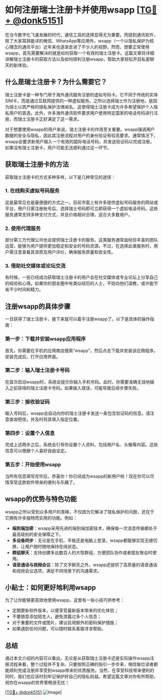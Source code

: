 # 如何注册瑞士注册卡并使用wsapp [[TG💪+ @donk5151](https://t.me/s/donk5151)]

在当今数字化飞速发展的时代，通信工具的选择显得尤为重要。而提到通讯软件，除了大家耳熟能详的微信、WhatsApp等应用外，wsapp（一个以隐私保护为核心理念的通讯平台）近年来也逐渐走进了不少人的视野。然而，想要正常使用wsapp，首先需要解决的就是如何获取一个有效的瑞士注册卡。这篇文章将详细讲解瑞士注册卡的获取方法以及如何顺利注册wsapp，帮助大家轻松开启私密聊天的新体验。

## 什么是瑞士注册卡？为什么需要它？

瑞士注册卡是一种专门用于海外通讯服务注册的虚拟号码卡。它不同于传统的实体SIM卡，而是通过互联网提供的一种虚拟服务。之所以选择瑞士作为注册地，是因为瑞士以其严格的隐私保护法律闻名，这使得瑞士注册卡成为许多希望保护个人隐私用户的首选。此外，许多海外通讯软件要求用户使用特定国家的电话号码进行注册，而瑞士注册卡正好满足了这一需求。

对于想要使用wsapp的用户来说，瑞士注册卡的作用至关重要。wsapp强调用户数据的安全与隐私，因此其注册流程对用户的身份验证有较高要求。通常情况下，wsapp会要求新用户输入一个有效的国际电话号码，并发送验证码以完成注册。如果没有瑞士注册卡，用户可能无法顺利通过这一环节。

## 获取瑞士注册卡的方法

获取瑞士注册卡的方式多种多样，以下是几种常见的途径：

### 1. 在线购买虚拟号码服务

这是最常见也是最便捷的方式之一。目前市面上有许多提供虚拟号码服务的网站或平台，用户只需注册账号后，选择瑞士号码即可立即获得一个虚拟电话号码。这些服务通常支持多种支付方式，并且价格相对合理，适合大多数用户。

### 2. 使用代理服务

部分第三方代理公司也会提供瑞士注册卡的服务。这类服务通常由经验丰富的团队运营，能够为用户提供更加稳定和安全的号码资源。不过，在选择此类服务时，用户需注意查看其资质及用户评价，确保服务质量和安全性。

### 3. 借助社交媒体或论坛交流

有时候，一些已经成功获取瑞士注册卡的用户会在社交媒体或专业论坛上分享自己的经验和心得。如果你的朋友圈中有类似经历的人士，不妨向他们请教，或许能节省不少时间和精力。

## 注册wsapp的具体步骤

一旦获得了瑞士注册卡，接下来就可以着手注册wsapp了。以下是具体的操作指南：

### 第一步：下载并安装wsapp应用程序

首先，你需要在手机的应用商店搜索“wsapp”，然后点击下载并安装该应用程序。安装完成后，打开应用界面。

### 第二步：输入瑞士注册卡号码

在首次启动wsapp时，系统会提示你输入手机号码。此时，你需要准确无误地输入之前获得的瑞士注册卡号码。如果输入错误，可能导致后续步骤失败。

### 第三步：接收验证码

输入号码后，wsapp会自动向你的瑞士注册卡发送一条包含验证码的信息。请注意查收短信，并及时将其填入指定位置。

### 第四步：设置个人信息

完成上述两步之后，系统会引导你设置个人资料，包括用户名、头像等内容。这些信息可以根据个人喜好自由设定。

### 第五步：开始使用wsapp

当所有信息填写完毕后，恭喜你！你已经成为wsapp的新用户啦！现在你可以尽情享受这款软件带来的便利与乐趣了。

## wsapp的优势与特色功能

wsapp之所以受到众多用户的青睐，不仅因为它解决了隐私保护的问题，还在于它拥有许多独特而实用的功能。例如：

- **端到端加密**：wsapp采用先进的端到端加密技术，确保每一次消息传输都处于最高级别的安全保障之下。
- **多设备同步**：无论是在手机、平板还是电脑上登录，wsapp都能够实现无缝切换，让用户随时随地保持在线状态。
- **群组聊天**：支持创建多达数百人的大型群组，方便团队协作或者朋友聚会时使用。
- **语音通话与视频会议**：除了文字聊天之外，wsapp还提供了高质量的语音通话和视频会议选项，满足不同场景下的沟通需求。

## 小贴士：如何更好地利用wsapp

为了让你能够更高效地使用wsapp，这里有一些小技巧供参考：

- 定期更新软件版本，以便享受最新版本带来的优化体验；
- 不要随意添加陌生人，避免泄露过多个人信息；
- 对于重要的文件或图片，建议启用额外的密码保护措施；
- 如果遇到任何问题，可以随时联系客服寻求帮助。

## 总结

通过本文介绍的内容可以看出，无论是从获取瑞士注册卡还是实际操作wsapp注册流程来看，整个过程并不复杂。只要按照正确的指引一步步来，相信每位读者都能顺利完成注册并享受到wsapp带来的优质服务。当然，在享受科技带来便利的同时，我们也应该时刻牢记保护好自己的隐私权益。希望这篇文章对你有所帮助，祝你在wsapp的世界里畅游无忧！

[[TG💪+ @donk5151](https://t.me/s/donk5151) ![Image](https://i.postimg.cc/rwNCRYN7/Snipaste-2025-04-30-17-27-05.png)]